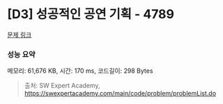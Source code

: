 # [D3] 성공적인 공연 기획 - 4789 

[문제 링크](https://swexpertacademy.com/main/code/problem/problemDetail.do?contestProbId=AWS2dSgKA8MDFAVT) 

### 성능 요약

메모리: 61,676 KB, 시간: 170 ms, 코드길이: 298 Bytes



> 출처: SW Expert Academy, https://swexpertacademy.com/main/code/problem/problemList.do